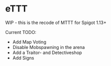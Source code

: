 # eTTT
WIP - this is the recode of MTTT for Spigot 1.13+


Current TODO:
- Add Map Voting
- Disable Mobspawning in the arena
- Add a Traitor- and Detectiveshop
- Add Signs

